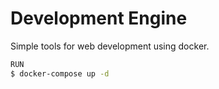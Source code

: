 # Development Engine

Simple tools for web  development using docker.

```bash
RUN
$ docker-compose up -d
```